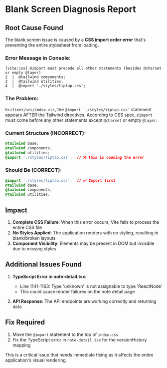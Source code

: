 # Blank Screen Diagnosis Report

## Root Cause Found

The blank screen issue is caused by a **CSS import order error** that's preventing the entire stylesheet from loading.

### Error Message in Console:
```
[vite:css] @import must precede all other statements (besides @charset or empty @layer)
2  |  @tailwind components;
3  |  @tailwind utilities;
4  |  @import './styles/tiptap.css';
```

### The Problem:
In `client/src/index.css`, the `@import './styles/tiptap.css'` statement appears AFTER the Tailwind directives. According to CSS spec, `@import` must come before any other statements except `@charset` or empty `@layer`.

### Current Structure (INCORRECT):
```css
@tailwind base;
@tailwind components;
@tailwind utilities;
@import './styles/tiptap.css';  // ❌ This is causing the error
```

### Should Be (CORRECT):
```css
@import './styles/tiptap.css';  // ✅ Import first
@tailwind base;
@tailwind components;
@tailwind utilities;
```

## Impact

1. **Complete CSS Failure**: When this error occurs, Vite fails to process the entire CSS file
2. **No Styles Applied**: The application renders with no styling, resulting in blank/broken layouts
3. **Component Visibility**: Elements may be present in DOM but invisible due to missing styles

## Additional Issues Found

1. **TypeScript Error in note-detail.tsx**: 
   - Line 1141-1163: Type 'unknown' is not assignable to type 'ReactNode'
   - This could cause render failures on the note detail page

2. **API Response**: The API endpoints are working correctly and returning data

## Fix Required

1. Move the `@import` statement to the top of `index.css`
2. Fix the TypeScript error in `note-detail.tsx` for the versionHistory mapping

This is a critical issue that needs immediate fixing as it affects the entire application's visual rendering.